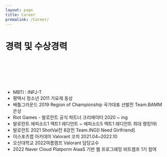 ```yaml
---
layout: page
title: Career
premalink: /Career/
---
```

# 경력 및 수상경력
<br><br><br><br><br>

* MBTI : INFJ-T
* 평택시 청소년 2011 가요제 동상
* 배틀그라운드 2019 Region of Championship 국가대표 선발전 Team.BAMM 은상
* Riot Games - 발로란트 공식 파트너 크리에이터 2020 ~ ing
* 발로란트 에피소드1 액트1 레디언트 ~ 에피소드5 액트1 레디언트 최대 랭킹1위
* 발로란트 2021 ShotVal전 8강전 Team.ING[I Need Girlfriend]
* 이스포츠랩 아카데미 Valorant 코치 2021.04~2022.10
* 오산대학교 2022여름캠프 Valorant 담당교수
* 2022 Naver Cloud Platporm AiaaS 기반 웹 프로그래밍 비트캠프 1기 참여